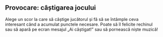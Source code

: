 ## Provocare: câștigarea jocului

Alege un scor la care să câștige jucătorul și fă să se întâmple ceva interesant când a acumulat punctele necesare. Poate să îl felicite rechinul sau să apară pe ecran mesajul „Ai câștigat!” sau să pornească niște muzică!